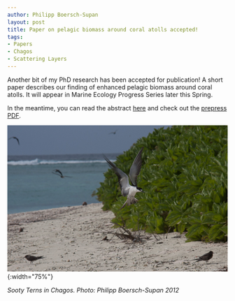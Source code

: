 ```yaml
---
author: Philipp Boersch-Supan
layout: post
title: Paper on pelagic biomass around coral atolls accepted!
tags:
- Papers
- Chagos
- Scattering Layers
---
```



Another bit of my PhD research has been accepted for publication! A short paper describes our finding of enhanced pelagic biomass around coral atolls. It will appear in Marine Ecology Progress Series later this Spring. 

In the meantime, you can read the abstract [here](http://dx.doi.org/10.3354/meps11675) and check out the [prepress PDF](http://127.0.0.1:4000/public/MEPS_BIOT_prepress.pdf).  


![Sooty Tern](/public/images/Chagos-Pelagic-1200px-wm-7517.jpg){:width="75%"}

*Sooty Terns in Chagos. Photo: Philipp Boersch-Supan 2012*
